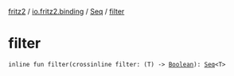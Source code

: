 [fritz2](../../index.md) / [io.fritz2.binding](../index.md) / [Seq](index.md) / [filter](./filter.md)

# filter

`inline fun filter(crossinline filter: (T) -> `[`Boolean`](https://kotlinlang.org/api/latest/jvm/stdlib/kotlin/-boolean/index.html)`): `[`Seq`](index.md)`<T>`